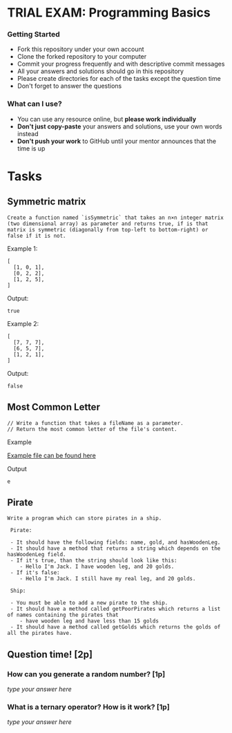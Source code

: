 # TRIAL EXAM: Programming Basics

### Getting Started

 - Fork this repository under your own account
 - Clone the forked repository to your computer
 - Commit your progress frequently and with descriptive commit messages
 - All your answers and solutions should go in this repository
 - Please create directories for each of the tasks except the question time
 - Don't forget to answer the questions

### What can I use?

- You can use any resource online, but **please work individually**
- **Don't just copy-paste** your answers and solutions, use your own words instead
- **Don't push your work** to GitHub until your mentor announces that the time is up


# Tasks

## Symmetric matrix

```
Create a function named `isSymmetric` that takes an n×n integer matrix (two dimensional array) as parameter and returns true, if is that matrix is symmetric (diagonally from top-left to bottom-right) or false if it is not.
```

Example 1:

```
[
  [1, 0, 1],
  [0, 2, 2],
  [1, 2, 5],
]
```

Output:

```
true
```

Example 2:

```
[
  [7, 7, 7],
  [6, 5, 7],
  [1, 2, 1],
]
```

Output:

```
false
```

## Most Common Letter

```
// Write a function that takes a fileName as a parameter.
// Return the most common letter of the file's content.
```

Example

[Example file can be found here](./countchar.txt)

Output

```
e
```

## Pirate

```
Write a program which can store pirates in a ship.

 Pirate:

 - It should have the following fields: name, gold, and hasWoodenLeg.
 - It should have a method that returns a string which depends on the hasWoodenLeg field.
 - If it's true, than the string should look like this:
    - Hello I'm Jack. I have wooden leg, and 20 golds.
 - If it's false:
    - Hello I'm Jack. I still have my real leg, and 20 golds. 
 
 Ship:

 - You must be able to add a new pirate to the ship.
 - It should have a method called getPoorPirates which returns a list of names containing the pirates that
    - have wooden leg and have less than 15 golds
 - It should have a method called getGolds which returns the golds of all the pirates have.
```

## Question time! [2p]

### How can you generate a random number? [1p]

*type your answer here*

### What is a ternary operator? How is it work? [1p]

*type your answer here*
